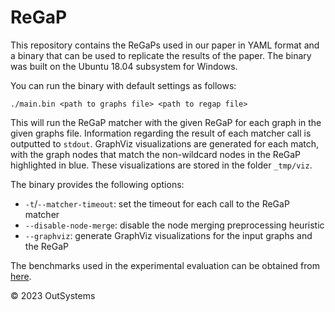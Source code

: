 # ReGaP

This repository contains the ReGaPs used in our paper in YAML format and a binary that can be used to replicate the results of the paper.
The binary was built on the Ubuntu 18.04 subsystem for Windows.

You can run the binary with default settings as follows:
```
./main.bin <path to graphs file> <path to regap file>
```
This will run the ReGaP matcher with the given ReGaP for each graph in the given graphs file.
Information regarding the result of each matcher call is outputted to `stdout`.
GraphViz visualizations are generated for each match, with the graph nodes that match the non-wildcard nodes in the ReGaP highlighted in blue.
These visualizations are stored in the folder `_tmp/viz`.

The binary provides the following options:
- `-t`/`--matcher-timeout`: set the timeout for each call to the ReGaP matcher
- `--disable-node-merge`: disable the node merging preprocessing heuristic
- `--graphviz`: generate GraphViz visualizations for the input graphs and the ReGaP

The benchmarks used in the experimental evaluation can be obtained from [here](https://open-access-data.s3.eu-west-1.amazonaws.com/csn_python_cfgs).

© 2023 OutSystems
